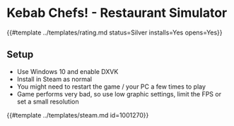 # Kebab Chefs! - Restaurant Simulator
<!-- script:Aliases [] -->

{{#template ../templates/rating.md status=Silver installs=Yes opens=Yes}}

## Setup
- Use Windows 10 and enable DXVK
- Install in Steam as normal
- You might need to restart the game / your PC a few times to play
- Game performs very bad, so use low graphic settings, limit the FPS or set a small resolution

{{#template ../templates/steam.md id=1001270}}
